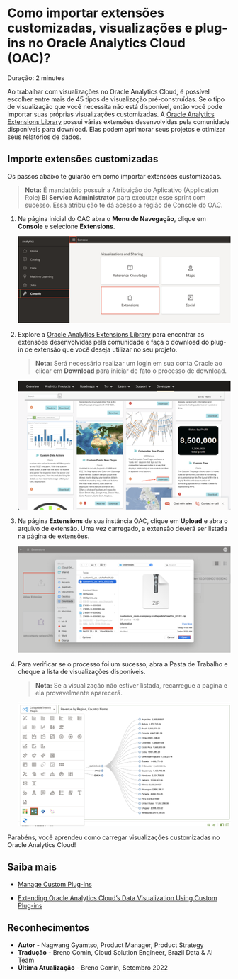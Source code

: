 # Como importar extensões customizadas, visualizações e plug-ins no Oracle Analytics Cloud (OAC)?

Duração: 2 minutes

Ao trabalhar com visualizações no Oracle Analytics Cloud, é possível escolher entre mais de 45 tipos de visualização pré-construídas. Se o tipo de visualização que você necessita não está disponível, então você pode importar suas próprias visualizações customizadas. A [Oracle Analytics Extensions Library](https://www.oracle.com/business-analytics/data-visualization/extensions/) possui várias extensões desenvolvidas pela comunidade disponíveis para download. Elas podem aprimorar seus projetos e otimizar seus relatórios de dados.

## Importe extensões customizadas
Os passos abaixo te guiarão em como importar extensões customizadas.

>**Nota:** É mandatório possuir a Atribuição do Aplicativo (Application Role) **BI Service Administrator** para executar esse sprint com sucesso. Essa atribuição te dá acesso a região de Console do OAC.

1. Na página inicial do OAC abra o **Menu de Navegação**, clique em **Console** e selecione **Extensions**.

    ![Console extensions](images/console-extension.png)

2. Explore a [Oracle Analytics Extensions Library](https://www.oracle.com/business-analytics/data-visualization/extensions/) para encontrar as extensões desenvolvidas pela comunidade e faça o download do plug-in de extensão que você deseja utilizar no seu projeto.
    >**Nota:** Será necessário realizar um login em sua conta Oracle ao clicar em **Download** para iniciar de fato o processo de download.

    ![Download](images/download-extension.png)

3. Na página **Extensions** de sua instância OAC, clique em **Upload**  e abra o arquivo de extensão. Uma vez carregado, a extensão deverá ser listada na página de extensões.

    ![Upload extension](images/upload-extension.png)

4. Para verificar se o processo foi um sucesso, abra a Pasta de Trabalho e cheque a lista de visualizações disponíveis.
    >**Nota:** Se a visualização não estiver listada, recarregue a página e ela provavelmente aparecerá.

    ![Visualizations list](images/visualization-list.png)

Parabéns, você aprendeu como carregar visualizações customizadas no Oracle Analytics Cloud!

## Saiba mais

* [Manage Custom Plug-ins](https://docs.oracle.com/en/cloud/paas/analytics-cloud/acubi/manage-custom-plug-ins.html)

* [Extending Oracle Analytics Cloud’s Data
Visualization Using Custom Plug-ins](https://analyticsanddatasummit.org/wp-content/uploads/2019/06/TechCasts-How-to-Use-OAC-Data-Viz-Plug.pdf)

## Reconhecimentos
* **Autor** - Nagwang Gyamtso, Product Manager, Product Strategy
* **Tradução** - Breno Comin, Cloud Solution Engineer, Brazil Data & AI Team
* **Última Atualização** - Breno Comin, Setembro 2022
